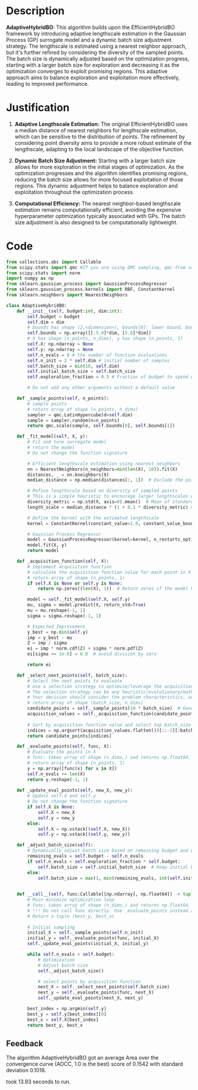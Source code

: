 # Description
**AdaptiveHybridBO**: This algorithm builds upon the EfficientHybridBO framework by introducing adaptive lengthscale estimation in the Gaussian Process (GP) surrogate model and a dynamic batch size adjustment strategy. The lengthscale is estimated using a nearest neighbor approach, but it's further refined by considering the diversity of the sampled points. The batch size is dynamically adjusted based on the optimization progress, starting with a larger batch size for exploration and decreasing it as the optimization converges to exploit promising regions. This adaptive approach aims to balance exploration and exploitation more effectively, leading to improved performance.

# Justification
1.  **Adaptive Lengthscale Estimation:** The original EfficientHybridBO uses a median distance of nearest neighbors for lengthscale estimation, which can be sensitive to the distribution of points. The refinement by considering point diversity aims to provide a more robust estimate of the lengthscale, adapting to the local landscape of the objective function.

2.  **Dynamic Batch Size Adjustment:** Starting with a larger batch size allows for more exploration in the initial stages of optimization. As the optimization progresses and the algorithm identifies promising regions, reducing the batch size allows for more focused exploitation of those regions. This dynamic adjustment helps to balance exploration and exploitation throughout the optimization process.

3.  **Computational Efficiency:** The nearest neighbor-based lengthscale estimation remains computationally efficient, avoiding the expensive hyperparameter optimization typically associated with GPs. The batch size adjustment is also designed to be computationally lightweight.

# Code
```python
from collections.abc import Callable
from scipy.stats import qmc #If you are using QMC sampling, qmc from scipy is encouraged. Remove this line if you have better alternatives.
from scipy.stats import norm
import numpy as np
from sklearn.gaussian_process import GaussianProcessRegressor
from sklearn.gaussian_process.kernels import RBF, ConstantKernel
from sklearn.neighbors import NearestNeighbors

class AdaptiveHybridBO:
    def __init__(self, budget:int, dim:int):
        self.budget = budget
        self.dim = dim
        # bounds has shape (2,<dimension>), bounds[0]: lower bound, bounds[1]: upper bound
        self.bounds = np.array([[-5.0]*dim, [5.0]*dim])
        # X has shape (n_points, n_dims), y has shape (n_points, 1)
        self.X: np.ndarray = None
        self.y: np.ndarray = None
        self.n_evals = 0 # the number of function evaluations
        self.n_init = 2 * self.dim # initial number of samples
        self.batch_size = min(10, self.dim)
        self.initial_batch_size = self.batch_size
        self.exploration_fraction = 0.5 # Fraction of budget to spend on exploration

        # Do not add any other arguments without a default value

    def _sample_points(self, n_points):
        # sample points
        # return array of shape (n_points, n_dims)
        sampler = qmc.LatinHypercube(d=self.dim)
        sample = sampler.random(n=n_points)
        return qmc.scale(sample, self.bounds[0], self.bounds[1])

    def _fit_model(self, X, y):
        # Fit and tune surrogate model 
        # return the model
        # Do not change the function signature

        # Efficient lengthscale estimation using nearest neighbors
        nn = NearestNeighbors(n_neighbors=min(len(X), 10)).fit(X)
        distances, _ = nn.kneighbors(X)
        median_distance = np.median(distances[:, 1])  # Exclude the point itself

        # Refine lengthscale based on diversity of sampled points
        # This is a simple heuristic to encourage larger lengthscales when points are diverse
        diversity_metric = np.std(X, axis=0).mean()  # Mean of standard deviations along each dimension
        length_scale = median_distance * (1 + 0.1 * diversity_metric) # Increase lengthscale if points are diverse

        # Define the kernel with the estimated lengthscale
        kernel = ConstantKernel(constant_value=1.0, constant_value_bounds=(1e-3, 1e3)) * RBF(length_scale=length_scale, length_scale_bounds=(1e-3, 1e3))

        # Gaussian Process Regressor
        model = GaussianProcessRegressor(kernel=kernel, n_restarts_optimizer=0, alpha=1e-6)
        model.fit(X, y)
        return model

    def _acquisition_function(self, X):
        # Implement acquisition function 
        # calculate the acquisition function value for each point in X
        # return array of shape (n_points, 1)
        if self.X is None or self.y is None:
            return np.zeros((len(X), 1))  # Return zeros if the model hasn't been fit yet

        model = self._fit_model(self.X, self.y)
        mu, sigma = model.predict(X, return_std=True)
        mu = mu.reshape(-1, 1)
        sigma = sigma.reshape(-1, 1)

        # Expected Improvement
        y_best = np.min(self.y)
        imp = y_best - mu
        Z = imp / sigma
        ei = imp * norm.cdf(Z) + sigma * norm.pdf(Z)
        ei[sigma <= 1e-6] = 0.0  # avoid division by zero

        return ei

    def _select_next_points(self, batch_size):
        # Select the next points to evaluate
        # Use a selection strategy to optimize/leverage the acquisition function 
        # The selection strategy can be any heuristic/evolutionary/mathematical/hybrid methods.
        # Your decision should consider the problem characteristics, acquisition function, and the computational efficiency.
        # return array of shape (batch_size, n_dims)
        candidate_points = self._sample_points(10 * batch_size)  # Generate more candidates
        acquisition_values = self._acquisition_function(candidate_points)
        
        # Sort by acquisition function value and select top batch_size points
        indices = np.argsort(acquisition_values.flatten())[::-1][:batch_size]
        return candidate_points[indices]

    def _evaluate_points(self, func, X):
        # Evaluate the points in X
        # func: takes array of shape (n_dims,) and returns np.float64.
        # return array of shape (n_points, 1)
        y = np.array([func(x) for x in X])
        self.n_evals += len(X)
        return y.reshape(-1, 1)
    
    def _update_eval_points(self, new_X, new_y):
        # Update self.X and self.y
        # Do not change the function signature
        if self.X is None:
            self.X = new_X
            self.y = new_y
        else:
            self.X = np.vstack((self.X, new_X))
            self.y = np.vstack((self.y, new_y))

    def _adjust_batch_size(self):
        # Dynamically adjust batch size based on remaining budget and exploration fraction
        remaining_evals = self.budget - self.n_evals
        if self.n_evals < self.exploration_fraction * self.budget:
            self.batch_size = self.initial_batch_size  # Keep initial batch size during exploration
        else:
            self.batch_size = max(1, min(remaining_evals, int(self.initial_batch_size * (1 - (self.n_evals / self.budget)))))  # Reduce batch size linearly

    
    def __call__(self, func:Callable[[np.ndarray], np.float64]) -> tuple[np.float64, np.array]:
        # Main minimize optimization loop
        # func: takes array of shape (n_dims,) and returns np.float64. 
        # !!! Do not call func directly. Use _evaluate_points instead and be aware of the budget when calling it. !!!
        # Return a tuple (best_y, best_x)
        
        # Initial sampling
        initial_X = self._sample_points(self.n_init)
        initial_y = self._evaluate_points(func, initial_X)
        self._update_eval_points(initial_X, initial_y)

        while self.n_evals < self.budget:
            # Optimization
            # Adjust batch size
            self._adjust_batch_size()

            # select points by acquisition function
            next_X = self._select_next_points(self.batch_size)
            next_y = self._evaluate_points(func, next_X)
            self._update_eval_points(next_X, next_y)

        best_index = np.argmin(self.y)
        best_y = self.y[best_index][0]
        best_x = self.X[best_index]
        return best_y, best_x
```
## Feedback
 The algorithm AdaptiveHybridBO got an average Area over the convergence curve (AOCC, 1.0 is the best) score of 0.1542 with standard deviation 0.1018.

took 13.93 seconds to run.